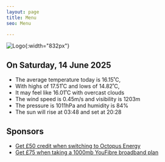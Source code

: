```yaml
---
layout: page
title: Menu
seo: Menu

---
```


![Logo](/images/logo.jpg){:width="832px"}

<!-- weather_marker starts -->
## On Saturday, 14 June 2025

- The average temperature today is 16.15˚C,
- With highs of 17.51˚C and lows of 14.82˚C,
- It may feel like 16.01˚C with overcast clouds
- The wind speed is 0.45m/s and visibility is 1203m
- The pressure is 1011hPa and humidity is 84%
- The sun will rise at 03:48 and set at 20:28

<!-- weather_marker ends -->

## Sponsors

- [Get £50 credit when switching to Octopus Energy](https://bit.ly/3oD1nnS)
- [Get £75 when taking a 1000mb YouFibre broadband plan](https://aklam.io/91zWhU?)
